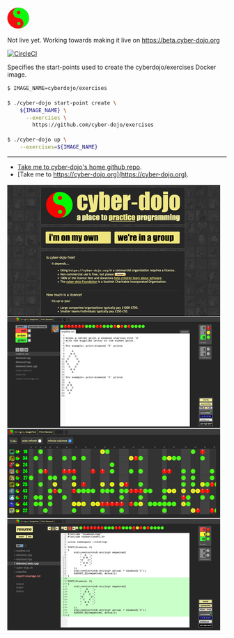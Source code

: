 
<img src="https://raw.githubusercontent.com/cyber-dojo/nginx/master/images/home_page_logo.png" alt="cyber-dojo yin/yang logo" width="50px" height="50px"/>

Not live yet. Working towards making it live on https://beta.cyber-dojo.org

[![CircleCI](https://circleci.com/gh/cyber-dojo/exercises.svg?style=svg)](https://circleci.com/gh/cyber-dojo/exercises)

Specifies the start-points used to create the cyberdojo/exercises Docker image.

```bash
$ IMAGE_NAME=cyberdojo/exercises

$ ./cyber-dojo start-point create \
    ${IMAGE_NAME} \
      --exercises \
        https://github.com/cyber-dojo/exercises

$ ./cyber-dojo up \
    --exercises=${IMAGE_NAME}
```

- - - -

* [Take me to cyber-dojo's home github repo](https://github.com/cyber-dojo/cyber-dojo).
* [Take me to https://cyber-dojo.org](https://cyber-dojo.org).

![cyber-dojo.org home page](https://github.com/cyber-dojo/cyber-dojo/blob/master/shared/home_page_snapshot.png)
